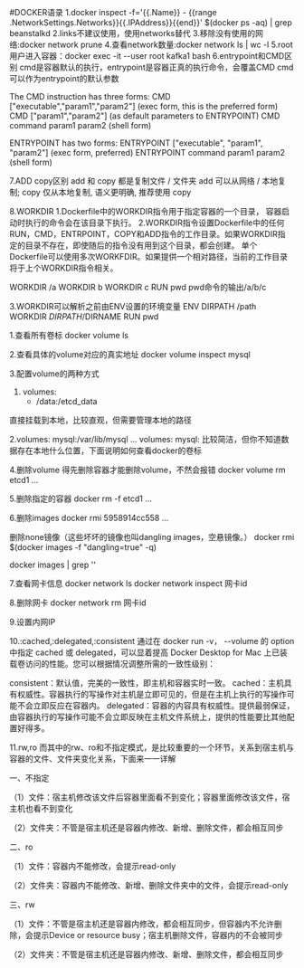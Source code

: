 #DOCKER语录
1.docker inspect -f='{{.Name}} - {{range .NetworkSettings.Networks}}{{.IPAddress}}{{end}}' $(docker ps -aq) | grep beanstalkd
2.links不建议使用，使用networks替代
3.移除没有使用的网络:docker network prune
4.查看network数量:docker network ls | wc -l
5.root用户进入容器：docker exec -it --user root kafka1 bash
6.entrypoint和CMD区别
cmd是容器默认的执行，entrypoint是容器正真的执行命令，会覆盖CMD
cmd可以作为entrypoint的默认参数

The CMD instruction has three forms:
CMD ["executable","param1","param2"] (exec form, this is the preferred form)
CMD ["param1","param2"] (as default parameters to ENTRYPOINT)
CMD command param1 param2 (shell form)

ENTRYPOINT has two forms:
ENTRYPOINT ["executable", "param1", "param2"] (exec form, preferred)
ENTRYPOINT command param1 param2 (shell form)

7.ADD copy区别
add 和 copy 都是复制文件 / 文件夹
add 可以从网络 / 本地复制; copy 仅从本地复制, 语义更明确, 推荐使用 copy

8.WORKDIR
1.Dockerfile中的WORKDIR指令用于指定容器的一个目录， 容器启动时执行的命令会在该目录下执行。
2.WORKDIR指令设置Dockerfile中的任何RUN，CMD，ENTRPOINT，COPY和ADD指令的工作目录。如果WORKDIR指 定的目录不存在，即使随后的指令没有用到这个目录，都会创建。
单个Dockerfile可以使用多次WORKFDIR。如果提供一个相对路径，当前的工作目录将于上个WORKDIR指令相关。
    
WORKDIR /a
WORKDIR b
WORKDIR c
RUN pwd
pwd命令的输出/a/b/c

3.WORKDIR可以解析之前由ENV设置的环境变量
ENV DIRPATH /path
WORKDIR $DIRPATH/$DIRNAME
RUN pwd


1.查看所有卷标
docker volume ls

2.查看具体的volume对应的真实地址
docker volume inspect mysql

3.配置volume的两种方式


1. volumes:
    - /data:/etcd_data


直接挂载到本地，比较直观，但需要管理本地的路径

2.volumes:
mysql:/var/lib/mysql
...
volumes:
mysql:
比较简洁，但你不知道数据存在本地什么位置，下面说明如何查看docker的卷标

4.删除volume
得先删除容器才能删除volume，不然会报错
docker volume rm  etcd1 ...

5.删除指定的容器
docker rm -f etcd1 ...

6.删除images
docker rmi 5958914cc558 ...

删除none镜像（这些坏坏的镜像也叫dangling images，空悬镜像。）
docker rmi $(docker images -f "dangling=true" -q)

docker images | grep '<none>'

7.查看网卡信息
docker network ls
docker network inspect 网卡id

8.删除网卡
docker network rm 网卡id


9.设置内网IP

[comment]: <> (networks:)

[comment]: <> (redis-standalone-network:)

[comment]: <> (driver: bridge)

[comment]: <> (#    ipam:)

[comment]: <> (#      driver: default)

[comment]: <> (#      config:)

[comment]: <> (#        - subnet: 172.11.0.0/24)

[comment]: <> (networks:)

[comment]: <> (redis-sentinel-network:)

[comment]: <> (#        ipv4_address: 172.11.0.10)

10.:cached,:delegated,:consistent
通过在 docker run -v， --volume 的 option 中指定 cached 或 delegated，可以显着提高 Docker Desktop for Mac 上已装载卷访问的性能。您可以根据情况调整所需的一致性级别：

consistent：默认值，完美的一致性，即主机和容器实时一致。
cached：主机具有权威性。容器执行的写操作对主机是立即可见的，但是在主机上执行的写操作可能不会立即反应在容器内。
delegated：容器的内容具有权威性。提供最弱保证，由容器执行的写操作可能不会立即反映在主机文件系统上，提供的性能要比其他配置好得多。

11.rw,ro
而其中的rw、ro和不指定模式，是比较重要的一个环节，关系到宿主机与容器的文件、文件夹变化关系，下面来一一详解

一、不指定

（1）文件：宿主机修改该文件后容器里面看不到变化；容器里面修改该文件，宿主机也看不到变化

（2）文件夹：不管是宿主机还是容器内修改、新增、删除文件，都会相互同步

二、ro

（1）文件：容器内不能修改，会提示read-only

（2）文件夹：容器内不能修改、新增、删除文件夹中的文件，会提示read-only

三、rw

（1）文件：不管是宿主机还是容器内修改，都会相互同步，但容器内不允许删除，会提示Device or resource busy；宿主机删除文件，容器内的不会被同步

（2）文件夹：不管是宿主机还是容器内修改、新增、删除文件，都会相互同步

